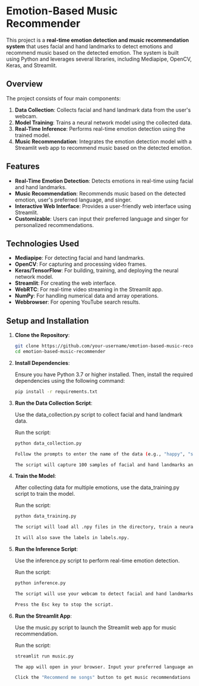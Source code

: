 # Emotion-Based Music Recommender

This project is a **real-time emotion detection and music recommendation system** that uses facial and hand landmarks to detect emotions and recommend music based on the detected emotion. The system is built using Python and leverages several libraries, including Mediapipe, OpenCV, Keras, and Streamlit.


## Overview

The project consists of four main components:
1. **Data Collection**: Collects facial and hand landmark data from the user's webcam.
2. **Model Training**: Trains a neural network model using the collected data.
3. **Real-Time Inference**: Performs real-time emotion detection using the trained model.
4. **Music Recommendation**: Integrates the emotion detection model with a Streamlit web app to recommend music based on the detected emotion.

## Features

- **Real-Time Emotion Detection**: Detects emotions in real-time using facial and hand landmarks.
- **Music Recommendation**: Recommends music based on the detected emotion, user's preferred language, and singer.
- **Interactive Web Interface**: Provides a user-friendly web interface using Streamlit.
- **Customizable**: Users can input their preferred language and singer for personalized recommendations.

## Technologies Used

- **Mediapipe**: For detecting facial and hand landmarks.
- **OpenCV**: For capturing and processing video frames.
- **Keras/TensorFlow**: For building, training, and deploying the neural network model.
- **Streamlit**: For creating the web interface.
- **WebRTC**: For real-time video streaming in the Streamlit app.
- **NumPy**: For handling numerical data and array operations.
- **Webbrowser**: For opening YouTube search results.

## Setup and Installation

1. **Clone the Repository**:
   ```bash
   git clone https://github.com/your-username/emotion-based-music-recommender.git
   cd emotion-based-music-recommender

2. **Install Dependencies**:

   Ensure you have Python 3.7 or higher installed. Then, install the required dependencies using the following command:
   ```bash
   pip install -r requirements.txt

3. **Run the Data Collection Script**:

   Use the data_collection.py script to collect facial and hand landmark data.

   Run the script:
   ```bash
   python data_collection.py

   Follow the prompts to enter the name of the data (e.g., "happy", "sad").

   The script will capture 100 samples of facial and hand landmarks and save them in a .npy file.

4. **Train the Model**:

   After collecting data for multiple emotions, use the data_training.py script to train the model.

   Run the script:
   ```bash
   python data_training.py

   The script will load all .npy files in the directory, train a neural network model, and save it as model.h5.

   It will also save the labels in labels.npy.

5. **Run the Inference Script**:

   Use the inference.py script to perform real-time emotion detection.

   Run the script:
   ```bash
   python inference.py
   
   The script will use your webcam to detect facial and hand landmarks, predict the emotion, and display it on the screen.

   Press the Esc key to stop the script.

6. **Run the Streamlit App**:

   Use the music.py script to launch the Streamlit web app for music recommendation.

   Run the script:
   ```bash
   streamlit run music.py

   The app will open in your browser. Input your preferred language and singer, and let the app detect your emotion.

   Click the "Recommend me songs" button to get music recommendations based on your emotion.
